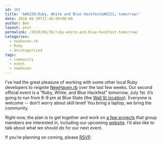 ```yaml
---
id: 102
title: '&#8220;Ruby, White and Blue Hackfest&#8221; tomorrow!'
date: 2010-06-30T17:46:59+00:00
author: Ben
layout: post
permalink: /2010/06/30/ruby-white-and-blue-hackfest-tomorrow/
categories:
  - newhaven.rb
  - Ruby
  - Uncategorized
tags:
  - community
  - event
  - newhaven
---
```

I&#8217;ve had the great pleasure of working with some other local Ruby developers to reignite [NewHaven.rb](http://www.twitter.com/newhavenrb) over the last few weeks. Our second official event is a &#8220;Ruby, White, and Blue Hackfest&#8221; tomorrow, July 1st. It&#8217;s going to run from 6-9 pm at Blue State (the [Wall St location](http://www.bluestatecoffee.com/stores/bsc-newhaven-wallst.php)). Everyone is welcome -- don&#8217;t worry about skill level! You bring a laptop, we bring the community.

Right now, the plan is to get together and work on [a few projects](http://github.com/newhavenrb) that group members are interested in, including our upcoming [website](http://github.com/newhavenrb/NHV-Ruby-site). I&#8217;d also like to talk about what we should do for our next event. 

If you&#8217;re planning on coming, please [RSVP](http://spreadsheets.google.com/viewform?formkey=dGlQQld3V3FWc3dsaWQzdXVvX01BZmc6MQ).